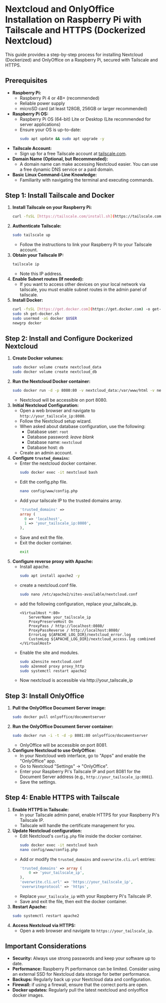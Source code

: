 # Nextcloud and OnlyOffice Installation on Raspberry Pi with Tailscale and HTTPS (Dockerized Nextcloud)

This guide provides a step-by-step process for installing Nextcloud (Dockerized) and OnlyOffice on a Raspberry Pi, secured with Tailscale and HTTPS.

## Prerequisites

* **Raspberry Pi:**
    * Raspberry Pi 4 or 4B+ (recommended)
    * Reliable power supply
    * microSD card (at least 128GB, 256GB or larger recommended)
* **Raspberry Pi OS:**
    * Raspberry Pi OS (64-bit) Lite or Desktop (Lite recommended for server applications)
    * Ensure your OS is up-to-date:
        ```bash
        sudo apt update && sudo apt upgrade -y
        ```
* **Tailscale Account:**
    * Sign up for a free Tailscale account at [tailscale.com](https://tailscale.com).
* **Domain Name (Optional, but Recommended):**
    * A domain name can make accessing Nextcloud easier. You can use a free dynamic DNS service or a paid domain.
* **Basic Linux Command-Line Knowledge:**
    * Familiarity with navigating the terminal and executing commands.

## Step 1: Install Tailscale and Docker

1.  **Install Tailscale on your Raspberry Pi:**
    ```bash
    curl -fsSL [https://tailscale.com/install.sh](https://tailscale.com/install.sh) | sh
    ```
2.  **Authenticate Tailscale:**
    ```bash
    sudo tailscale up
    ```
    * Follow the instructions to link your Raspberry Pi to your Tailscale account.
3.  **Obtain your Tailscale IP:**
    ```bash
    tailscale ip
    ```
    * Note this IP address.
4.  **Enable Subnet routes (If needed):**
    * If you want to access other devices on your local network via tailscale, you must enable subnet routes in the admin panel of tailscale.
5.  **Install Docker:**
    ```bash
    curl -fsSL [https://get.docker.com](https://get.docker.com) -o get-docker.sh
    sudo sh get-docker.sh
    sudo usermod -aG docker $USER
    newgrp docker
    ```

## Step 2: Install and Configure Dockerized Nextcloud

1.  **Create Docker volumes:**
    ```bash
    sudo docker volume create nextcloud_data
    sudo docker volume create nextcloud_db
    ```
2.  **Run the Nextcloud Docker container:**
    ```bash
    sudo docker run -d -p 8080:80 -v nextcloud_data:/var/www/html -v nextcloud_db:/var/lib/mysql --name nextcloud nextcloud:latest
    ```
    * Nextcloud will be accessible on port 8080.
3.  **Initial Nextcloud Configuration:**
    * Open a web browser and navigate to `http://your_tailscale_ip:8080`.
    * Follow the Nextcloud setup wizard.
    * When asked about database configuration, use the following:
        * Database user: `root`
        * Database password: *leave blank*
        * Database name: `nextcloud`
        * Database host: `db`
    * Create an admin account.
4.  **Configure `trusted_domains`:**
    * Enter the nextcloud docker container.
        ```bash
        sudo docker exec -it nextcloud bash
        ```
    * Edit the config.php file.
        ```bash
        nano config/www/config.php
        ```
    * Add your tailscale IP to the trusted domains array.
        ```php
        'trusted_domains' =>
        array (
          0 => 'localhost',
          1 => 'your_tailscale_ip:8080',
        ),
        ```
    * Save and exit the file.
    * Exit the docker container.
        ```bash
        exit
        ```
5.  **Configure reverse proxy with Apache:**
    * Install apache.
        ```bash
        sudo apt install apache2 -y
        ```
    * create a nextcloud.conf file.
        ```bash
        sudo nano /etc/apache2/sites-available/nextcloud.conf
        ```
    * add the following configuration, replace your\_tailscale\_ip.
        ```apacheconf
        <VirtualHost *:80>
            ServerName your_tailscale_ip
            ProxyPreserveHost On
            ProxyPass / http://localhost:8080/
            ProxyPassReverse / http://localhost:8080/
            ErrorLog ${APACHE_LOG_DIR}/nextcloud_error.log
            CustomLog ${APACHE_LOG_DIR}/nextcloud_access.log combined
        </VirtualHost>
        ```
    * Enable the site and modules.
        ```bash
        sudo a2ensite nextcloud.conf
        sudo a2enmod proxy proxy_http
        sudo systemctl restart apache2
        ```
    * Now nextcloud is accessible via http://your\_tailscale\_ip

## Step 3: Install OnlyOffice

1.  **Pull the OnlyOffice Document Server image:**
    ```bash
    sudo docker pull onlyoffice/documentserver
    ```
2.  **Run the OnlyOffice Document Server container:**
    ```bash
    sudo docker run -i -t -d -p 8081:80 onlyoffice/documentserver
    ```
    * OnlyOffice will be accessible on port 8081.
3.  **Configure Nextcloud to use OnlyOffice:**
    * In your Nextcloud web interface, go to "Apps" and enable the "OnlyOffice" app.
    * Go to Nextcloud "Settings" -> "OnlyOffice".
    * Enter your Raspberry Pi's Tailscale IP and port 8081 for the Document Server address (e.g., `http://your_tailscale_ip:8081`).
    * Save the settings.

## Step 4: Enable HTTPS with Tailscale

1.  **Enable HTTPS in Tailscale:**
    * In your Tailscale admin panel, enable HTTPS for your Raspberry Pi's Tailscale IP.
    * Tailscale will handle the certificate management for you.
2.  **Update Nextcloud configuration:**
    * Edit Nextcloud's `config.php` file inside the docker container.
        ```bash
        sudo docker exec -it nextcloud bash
        nano config/www/config.php
        ```
    * Add or modify the `trusted_domains` and `overwrite.cli.url` entries:
        ```php
        'trusted_domains' => array (
            0 => 'your_tailscale_ip',
        ),
        'overwrite.cli.url' => 'https://your_tailscale_ip',
        'overwriteprotocol' => 'https',
        ```
    * Replace `your_tailscale_ip` with your Raspberry Pi's Tailscale IP.
    * Save and exit the file, then exit the docker container.
3.  **Restart Apache:**
    ```bash
    sudo systemctl restart apache2
    ```
4.  **Access Nextcloud via HTTPS:**
    * Open a web browser and navigate to `https://your_tailscale_ip`.

## Important Considerations

* **Security:** Always use strong passwords and keep your software up to date.
* **Performance:** Raspberry Pi performance can be limited. Consider using an external SSD for Nextcloud data storage for better performance.
* **Backups:** Regularly back up your Nextcloud data and configuration.
* **Firewall:** if using a firewall, ensure that the correct ports are open.
* **Docker updates:** Regularly pull the latest nextcloud and onlyoffice docker images.
